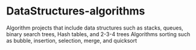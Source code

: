 # DataStructures-algorithms

Algorithm projects that include data structures such as stacks, queues, binary search trees, Hash tables, and 2-3-4 trees
Algorithms sorting such as bubble, insertion, selection, merge, and quicksort
